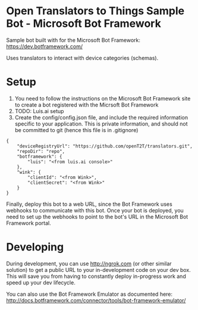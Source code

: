 # Open Translators to Things Sample Bot - Microsoft Bot Framework

Sample bot built with for the Microsoft Bot Framework: https://dev.botframework.com/

Uses translators to interact with device categories (schemas).

# Setup

1. You need to follow the instructions on the Microsoft Bot Framework site to create a bot registered with the Micrsoft Bot Framework
2. TODO: Luis.ai setup
3. Create the config/config.json file, and include the required information specific to your application.
   This is private information, and should not be committed to git (hence this file is in .gitignore)

```
{
    "deviceRegistryUrl": "https://github.com/openT2T/translators.git",
    "repoDir": "repo",
    "botframework": {
        "luis": "<from luis.ai console>"
    },
    "wink": {
        "clientId": "<from Wink>",
        "clientSecret": "<from Wink>"
    }
}
```

Finally, deploy this bot to a web URL, since the Bot Framework uses webhooks to communicate with this bot. Once your bot
is deployed, you need to set up the webhooks to point to the bot's URL in the Microsoft Bot Framework portal.

# Developing

During development, you can use http://ngrok.com (or other similar solution) to get a public URL to your in-development code on
your dev box. This will save you from having to constantly deploy in-progress work and speed up your dev lifecycle.

You can also use the Bot Framework Emulator as documented here: http://docs.botframework.com/connector/tools/bot-framework-emulator/
